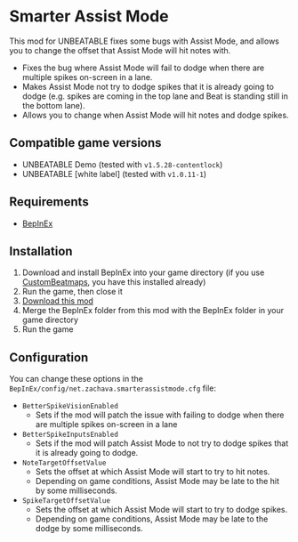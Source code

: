 # Smarter Assist Mode

This mod for UNBEATABLE fixes some bugs with Assist Mode, and allows you to change the offset that Assist Mode will hit notes with.

- Fixes the bug where Assist Mode will fail to dodge when there are multiple spikes on-screen in a lane.
- Makes Assist Mode not try to dodge spikes that it is already going to dodge (e.g. spikes are coming in the top lane and Beat is standing still in the bottom lane).
- Allows you to change when Assist Mode will hit notes and dodge spikes.

## Compatible game versions

- UNBEATABLE Demo (tested with `v1.5.28-contentlock`)
- UNBEATABLE \[white label\] (tested with `v1.0.11-1`)

## Requirements

- [BepInEx](https://github.com/BepInEx/BepInEx)

## Installation

1. Download and install BepInEx into your game directory (if you use [CustomBeatmaps](https://github.com/gold-me/CustomBeatmapsV4), you have this installed already)
2. Run the game, then close it
3. [Download this mod](https://github.com/Zachava96/SmarterAssistMode/releases)
4. Merge the BepInEx folder from this mod with the BepInEx folder in your game directory
5. Run the game

## Configuration

You can change these options in the `BepInEx/config/net.zachava.smarterassistmode.cfg` file:

- `BetterSpikeVisionEnabled`
    - Sets if the mod will patch the issue with failing to dodge when there are multiple spikes on-screen in a lane
- `BetterSpikeInputsEnabled`
    - Sets if the mod will patch Assist Mode to not try to dodge spikes that it is already going to dodge.
- `NoteTargetOffsetValue`
    - Sets the offset at which Assist Mode will start to try to hit notes.
    - Depending on game conditions, Assist Mode may be late to the hit by some milliseconds.
- `SpikeTargetOffsetValue`
    - Sets the offset at which Assist Mode will start to try to dodge spikes.
    - Depending on game conditions, Assist Mode may be late to the dodge by some milliseconds.
